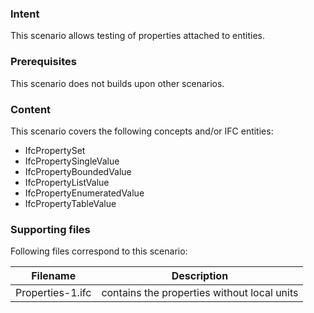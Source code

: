 ### Intent

This scenario allows testing of properties attached to entities.

### Prerequisites

This scenario does not builds upon other scenarios.

### Content

This scenario covers the following concepts and/or IFC entities:

- IfcPropertySet
- IfcPropertySingleValue
- IfcPropertyBoundedValue
- IfcPropertyListValue
- IfcPropertyEnumeratedValue
- IfcPropertyTableValue

### Supporting files

Following files correspond to this scenario:

| Filename                          | Description                                 |
|-----------------------------------|---------------------------------------------|
| Properties-1.ifc                  | contains the properties without local units |
